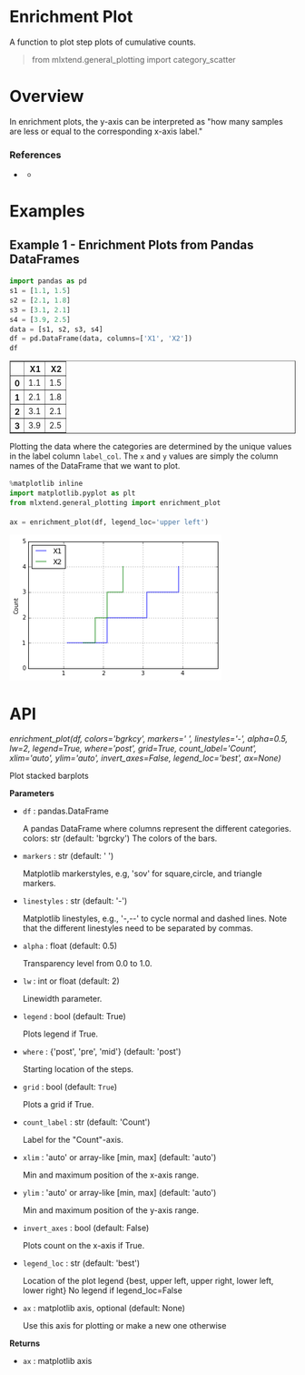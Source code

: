 # Enrichment Plot

A function to plot step plots of cumulative counts.

> from mlxtend.general_plotting import category_scatter

# Overview

In enrichment plots, the y-axis can be interpreted as "how many samples are less or equal to the corresponding x-axis label."

### References

- -

# Examples

## Example 1 - Enrichment Plots from Pandas DataFrames


```python
import pandas as pd
s1 = [1.1, 1.5]
s2 = [2.1, 1.8]
s3 = [3.1, 2.1]
s4 = [3.9, 2.5]
data = [s1, s2, s3, s4]
df = pd.DataFrame(data, columns=['X1', 'X2'])
df
```




<div>
<table border="1" class="dataframe">
  <thead>
    <tr style="text-align: right;">
      <th></th>
      <th>X1</th>
      <th>X2</th>
    </tr>
  </thead>
  <tbody>
    <tr>
      <th>0</th>
      <td>1.1</td>
      <td>1.5</td>
    </tr>
    <tr>
      <th>1</th>
      <td>2.1</td>
      <td>1.8</td>
    </tr>
    <tr>
      <th>2</th>
      <td>3.1</td>
      <td>2.1</td>
    </tr>
    <tr>
      <th>3</th>
      <td>3.9</td>
      <td>2.5</td>
    </tr>
  </tbody>
</table>
</div>



Plotting the data where the categories are determined by the unique values in the label column `label_col`. The `x` and `y` values are simply the column names of the DataFrame that we want to plot.


```python
%matplotlib inline
import matplotlib.pyplot as plt
from mlxtend.general_plotting import enrichment_plot

ax = enrichment_plot(df, legend_loc='upper left')
```


![png](enrichment_plot_files/enrichment_plot_12_0.png)


# API


*enrichment_plot(df, colors='bgrkcy', markers=' ', linestyles='-', alpha=0.5, lw=2, legend=True, where='post', grid=True, count_label='Count', xlim='auto', ylim='auto', invert_axes=False, legend_loc='best', ax=None)*

Plot stacked barplots

**Parameters**

- `df` : pandas.DataFrame

    A pandas DataFrame where columns represent the different categories.
    colors: str (default: 'bgrcky')
    The colors of the bars.

- `markers` : str (default: ' ')

    Matplotlib markerstyles, e.g,
    'sov' for square,circle, and triangle markers.

- `linestyles` : str (default: '-')

    Matplotlib linestyles, e.g.,
    '-,--' to cycle normal and dashed lines. Note
    that the different linestyles need to be separated by commas.

- `alpha` : float (default: 0.5)

    Transparency level from 0.0 to 1.0.

- `lw` : int or float (default: 2)

    Linewidth parameter.

- `legend` : bool (default: True)

    Plots legend if True.

- `where` : {'post', 'pre', 'mid'} (default: 'post')

    Starting location of the steps.

- `grid` : bool (default: `True`)

    Plots a grid if True.

- `count_label` : str (default: 'Count')

    Label for the "Count"-axis.

- `xlim` : 'auto' or array-like [min, max] (default: 'auto')

    Min and maximum position of the x-axis range.

- `ylim` : 'auto' or array-like [min, max] (default: 'auto')

    Min and maximum position of the y-axis range.

- `invert_axes` : bool (default: False)

    Plots count on the x-axis if True.

- `legend_loc` : str (default: 'best')

    Location of the plot legend
    {best, upper left, upper right, lower left, lower right}
    No legend if legend_loc=False

- `ax` : matplotlib axis, optional (default: None)

    Use this axis for plotting or make a new one otherwise

**Returns**

- `ax` : matplotlib axis



